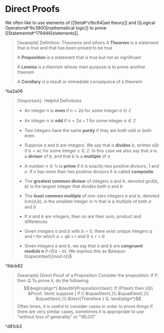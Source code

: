 # Direct Proofs
We often like to use elements of [[Sets#^cfbc64|set theory]] and [[Logical Operators#^8c3800|mathematical logic]] to prove [[Statements#^1794d4|statements]].
>[!example] Definition: Theorems and others
>A **Theorem** is a statement that is true and that has been proved to be true
>
>A **Proposition** is a statement that is true but not as significant
>
>A **Lemma** is a theorem whose main purpose is to prove another theorem
>
>A **Corollary** is a result or immediate consequnce of a theorem

^ba2a06

>[!important]- Helpful Definitions
>- An integer $n$ is **even** if $n=2a$ for some integer $a\in\mathbb{Z}$
>
>- An integer $n$ is **odd** if $n=2a+1$ for some integer $a\in\mathbb{Z}$
>
>- Two integers have the same **parity** if they are both odd or both even
>
>- Suppose $a$ and $b$ are integers. We say that $a$ **divides** $b$, written $a|b$ if $b=ac$ for some integer $c\in\mathbb{Z}$. In this case we also say that $a$ is a **divisor** of $b$, and that $b$ is a **multiple** of $a$
>- A number $n\in\mathbb{N}$ is **prime** if it is exactly two positive divisors, $1$ and $n$. If $n$ has more than two positive divisors it is called **composite**.
>- The **greatest common divisor** of integers $a$ and $b$, denoted gcd$(a,b)$ is the largest integer that divides both $a$ and $b$
>- The **least common multiple** of non-zero integers $a$ and $b$, denoted lcm($a$,$b$), is the smallest integer in $\mathbb{N}$ that is a multiple of both $a$ and $b$
>- If $a$ and $b$ are integers, then so are their sum, product and differences
>- Given integers $a$ and $b$ with $b>0$, there exist unique integers $q$ and $r$ for which $a=qb+r$ and $0\le r<b$
>- Given integers $a$ and $b$, we say that $a$ and $b$ are **congruent modulo n** if $n|(a-b)$. We express this as $a\equiv b\space\text{(mod n)}$

^9dcb62

>[!example] Direct Proof of a Proposition
>Consider the proposition: If $P$, then $Q$
>To prove it, do the following:
>$$\begin{align*}
&\textbf{Proposition}\text{: If }P\text{ then }Q\\
&Proof. \text{ suppose } P.\\
&\quad\text{.}\\
&\quad\text{.}\\
&\quad\text{.}\\
&\text{Therefore } Q.
\end{align*}$$
>Often times, it is useful to consider cases in order to prove things
>If there are very similar cases, sometimes it is appropriate to use "without loss of generality" or "WLOG"

^d81cb3
